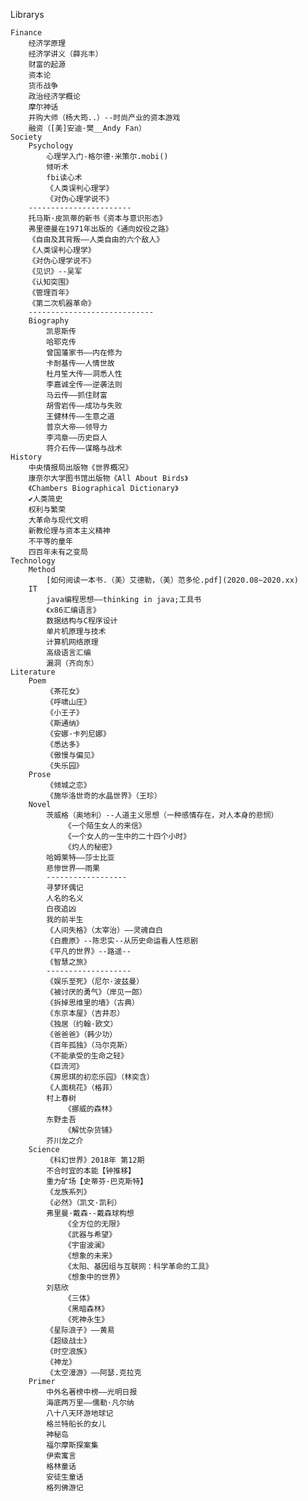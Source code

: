 Librarys

	Finance
		经济学原理
		经济学讲义（薛兆丰）
		财富的起源
		资本论
		货币战争
		政治经济学概论
		摩尔神话
		并购大师（杨大筠..）--时尚产业的资本游戏
		融资（[美]安迪·樊__Andy Fan）
	Society
		Psychology
			心理学入门-格尔德·米策尔.mobi()
			倾听术
			fbi读心术
			《人类误判心理学》
			《对伪心理学说不》
		-----------------------
		托马斯·皮凯蒂的新书《资本与意识形态》
		弗里德曼在1971年出版的《通向奴役之路》
		《自由及其背叛——人类自由的六个敌人》
		《人类误判心理学》
		《对伪心理学说不》
		《见识》--吴军
		《认知突围》
		《管理百年》
		《第二次机器革命》
		----------------------------
		Biography
			凯恩斯传
			哈耶克传
			曾国藩家书——内在修为
			卡耐基传——人情世故
			杜月笙大传——洞悉人性
			李嘉诚全传——逆袭法则
			马云传——抓住财富
			胡雪岩传——成功与失败
			王健林传——生意之道
			普京大帝——领导力
			李鸿章——历史巨人
			蒋介石传——谋略与战术
	History
		中央情报局出版物《世界概况》
		康奈尔大学图书馆出版物《All About Birds》
		《Chambers Biographical Dictionary》
		✔人类简史
		权利与繁荣
		大革命与现代文明
		新教伦理与资本主义精神
		不平等的童年
		四百年未有之变局
	Technology
		Method
			[如何阅读一本书.（美）艾德勒，（美）范多伦.pdf](2020.08~2020.xx)
		IT
			java编程思想——thinking in java;工具书
			《x86汇编语言》
			数据结构与C程序设计
			单片机原理与技术
			计算机网络原理
			高级语言汇编
			漏洞（齐向东）
	Literature
		Poem
			《茶花女》
			《呼啸山庄》
			《小王子》
			《斯通纳》
			《安娜·卡列尼娜》
			《悉达多》
			《傲慢与偏见》
			《失乐园》		
		Prose	
			《倾城之恋》
			《施华洛世奇的水晶世界》（王珍）
		Novel	
			茨威格（奥地利）--人道主义思想（一种感情存在，对人本身的悲悯）
				《一个陌生女人的来信》
				《一个女人的一生中的二十四个小时》
				《灼人的秘密》
			哈姆莱特——莎士比亚
			悲惨世界——雨果
			------------------
			寻梦环偶记
			人名的名义
			白夜追凶
			我的前半生
			《人间失格》（太宰治）——灵魂自白
			《白鹿原》--陈忠实--从历史命运看人性悲剧
			《平凡的世界》--路遥--
			《智慧之旅》
			-------------------
			《娱乐至死》（尼尔·波兹曼）
			《被讨厌的勇气》（岸见一郎）
			《拆掉思维里的墙》（古典）
			《东京本屋》（吉井忍）
			《独居（约翰·欧文）
			《爸爸爸》（韩少功）
			《百年孤独》（马尔克斯）
			《不能承受的生命之轻》
			《巨流河》
			《房思琪的初恋乐园》（林奕含）
			《人面桃花》（格菲）
			村上春树
				《挪威的森林》
			东野圭吾
				《解忧杂货铺》
			芥川龙之介
		Science
			《科幻世界》2018年 第12期
			不合时宜的本能【钟推移】
			重力矿场【史蒂芬·巴克斯特】
			《龙族系列》
			《必然》（凯文·凯利）
			弗里曼·戴森--戴森球构想
				《全方位的无限》
				《武器与希望》
				《宇宙波澜》
				《想象的未来》
				《太阳、基因组与互联网：科学革命的工具》
				《想象中的世界》
			刘慈欣
				《三体》
				《黑暗森林》
				《死神永生》
			《星际浪子》——黄易
			《超级战士》
			《时空浪族》
			《神龙》
			《太空漫游》——阿瑟.克拉克
		Primer
			中外名著榜中榜——光明日报
			海底两万里——儒勒·凡尔纳
			八十八天环游地球记
			格兰特船长的女儿
			神秘岛
			福尔摩斯探案集
			伊索寓言
			格林童话
			安徒生童话
			格列佛游记

		
